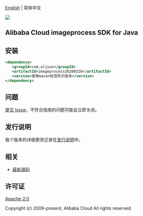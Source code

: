 [English](README.md) | 简体中文

![](https://aliyunsdk-pages.alicdn.com/icons/AlibabaCloud.svg)

## Alibaba Cloud imageprocess SDK for Java

## 安装

```xml
<dependency>
   <groupId>com.aliyun</groupId>
   <artifactId>imageprocess20200320</artifactId>
   <version>使用maven标签所示版本</version>
</dependency>
```

## 问题

[提交 Issue](https://github.com/aliyun/alibabacloud-sdk/issues/new)，不符合指南的问题可能会立即关闭。

## 发行说明

每个版本的详细更改记录在[发行说明](./ChangeLog.txt)中。

## 相关

- [最新源码](https://github.com/aliyun/alibabacloud-sdk/tree/master/java)

## 许可证

[Apache-2.0](http://www.apache.org/licenses/LICENSE-2.0)

Copyright (c) 2009-present, Alibaba Cloud All rights reserved.
